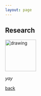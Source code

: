 ```yaml
---
layout: page
---
```


## Research

<img src="assets/fig/research.png.png" alt="drawing" width="100"/>

_yay_

[back](./)
